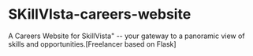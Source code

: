 # SKillVIsta-careers-website
A Careers  Website for SkillVista" -- your gateway to a panoramic view of skills and opportunities.[Freelancer based on Flask]

